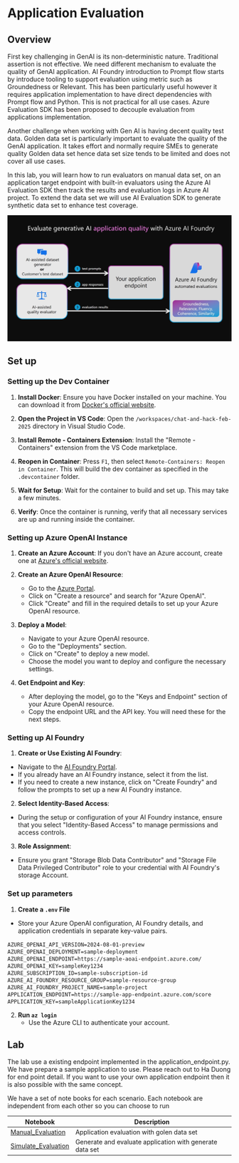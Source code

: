 # Application Evaluation
## Overview
First key challenging in GenAI is its non-deterministic nature. Traditional assertion is not effective. We need different mechanism to evaluate the quality of GenAI application. AI Foundry introduction to Prompt flow starts by introduce tooling to support evaluation using metric such as Groundedness or Relevant. This has been particularly useful however it requires application implementation to have direct dependencies with Prompt flow and Python. This is not practical for all use cases. Azure Evaluation SDK has been proposed to decouple evaluation from applications implementation. 

Another challenge when working with Gen AI is having decent quality test data. Golden data set is particularly important to evaluate the quality of the GenAI application. It takes effort and normally require SMEs to generate quality Golden data set hence data set size tends to be limited and does not cover all use cases.

In this lab, you will learn how to run evaluators on manual data set, on an application target endpoint with built-in evaluators using the Azure AI Evaluation SDK then track the results and evaluation logs in Azure AI project. To extend the data set we will use AI Evaluation SDK to generate synthetic data set to enhance test coverage.

![Application Eval Diagram](applicationeval.png)
## Set up
### Setting up the Dev Container

1. **Install Docker**: Ensure you have Docker installed on your machine. You can download it from [Docker's official website](https://www.docker.com/products/docker-desktop).

2. **Open the Project in VS Code**: Open the `/workspaces/chat-and-hack-feb-2025` directory in Visual Studio Code.

3. **Install Remote - Containers Extension**: Install the "Remote - Containers" extension from the VS Code marketplace.

4. **Reopen in Container**: Press `F1`, then select `Remote-Containers: Reopen in Container`. This will build the dev container as specified in the `.devcontainer` folder.

5. **Wait for Setup**: Wait for the container to build and set up. This may take a few minutes.

6. **Verify**: Once the container is running, verify that all necessary services are up and running inside the container.


### Setting up Azure OpenAI Instance

1. **Create an Azure Account**: If you don't have an Azure account, create one at [Azure's official website](https://azure.microsoft.com/).

2. **Create an Azure OpenAI Resource**:
    - Go to the [Azure Portal](https://portal.azure.com/).
    - Click on "Create a resource" and search for "Azure OpenAI".
    - Click "Create" and fill in the required details to set up your Azure OpenAI resource.

3. **Deploy a Model**:
    - Navigate to your Azure OpenAI resource.
    - Go to the "Deployments" section.
    - Click on "Create" to deploy a new model.
    - Choose the model you want to deploy and configure the necessary settings.

4. **Get Endpoint and Key**:
    - After deploying the model, go to the "Keys and Endpoint" section of your Azure OpenAI resource.
    - Copy the endpoint URL and the API key. You will need these for the next steps.

### Setting up AI Foundry

1. **Create or Use Existing AI Foundry**:
- Navigate to the [AI Foundry Portal](https://portal.azure.com/).
- If you already have an AI Foundry instance, select it from the list.
- If you need to create a new instance, click on "Create Foundry" and follow the prompts to set up a new AI Foundry instance.

2. **Select Identity-Based Access**:
- During the setup or configuration of your AI Foundry instance, ensure that you select "Identity-Based Access" to manage permissions and access controls.

3. **Role Assignment**:
- Ensure you grant  "Storage Blob Data Contributor" and "Storage File Data Privileged Contributor" role to your credential with AI Foundry's storage Account.

### Set up parameters
1. **Create a `.env` File**  
- Store your Azure OpenAI configuration, AI Foundry details, and application credentials in separate key-value pairs.
```
AZURE_OPENAI_API_VERSION=2024-08-01-preview
AZURE_OPENAI_DEPLOYMENT=sample-deployment
AZURE_OPENAI_ENDPOINT=https://sample-aoai-endpoint.azure.com/
AZURE_OPENAI_KEY=sampleKey1234
AZURE_SUBSCRIPTION_ID=sample-subscription-id
AZURE_AI_FOUNDRY_RESOURCE_GROUP=sample-resource-group
AZURE_AI_FOUNDRY_PROJECT_NAME=sample-project
APPLICATION_ENDPOINT=https://sample-app-endpoint.azure.com/score
APPLICATION_KEY=sampleApplicationKey1234
```

2. **Run `az login`**  
   - Use the Azure CLI to authenticate your account.

## Lab
The lab use a existing endpoint implemented in the application_endpoint.py. We have prepare a sample application to use. Please reach out to Ha Duong for end point detail.
If you want to use your own application endpoint then it is also possible with the same concept.

We have a set of note books for each scenario. Each notebook are independent from each other so you can choose to run 

| Notebook                                        | Description                                              |
|-------------------------------------------------|----------------------------------------------------------|
|[Manual_Evaluation](Manual_Evaluation.ipynb)     | Application evaluation with golen data set               |
|[Simulate_Evaluation](Simulate_Evaluation.ipynb) | Generate and evaluate application with generate data set |
